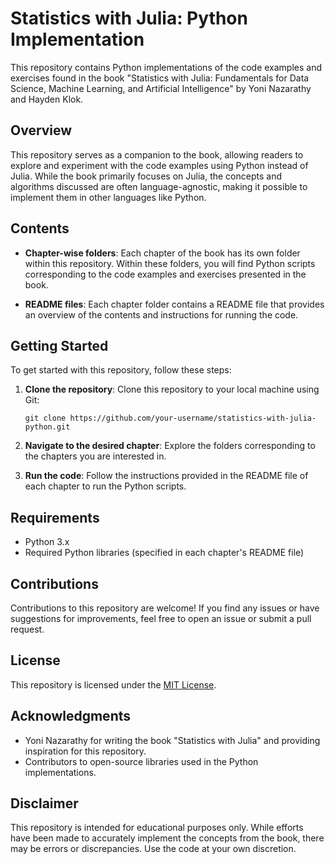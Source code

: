 # Statistics with Julia: Python Implementation

This repository contains Python implementations of the code examples and exercises found in the book "Statistics with Julia: Fundamentals for Data Science, Machine Learning, and Artificial Intelligence" by Yoni Nazarathy and Hayden Klok.

## Overview

This repository serves as a companion to the book, allowing readers to explore and experiment with the code examples using Python instead of Julia. While the book primarily focuses on Julia, the concepts and algorithms discussed are often language-agnostic, making it possible to implement them in other languages like Python.

## Contents

- **Chapter-wise folders**: Each chapter of the book has its own folder within this repository. Within these folders, you will find Python scripts corresponding to the code examples and exercises presented in the book.

- **README files**: Each chapter folder contains a README file that provides an overview of the contents and instructions for running the code.

## Getting Started

To get started with this repository, follow these steps:

1. **Clone the repository**: Clone this repository to your local machine using Git:

    ```
    git clone https://github.com/your-username/statistics-with-julia-python.git
    ```

2. **Navigate to the desired chapter**: Explore the folders corresponding to the chapters you are interested in.

3. **Run the code**: Follow the instructions provided in the README file of each chapter to run the Python scripts.

## Requirements

- Python 3.x
- Required Python libraries (specified in each chapter's README file)

## Contributions

Contributions to this repository are welcome! If you find any issues or have suggestions for improvements, feel free to open an issue or submit a pull request.

## License

This repository is licensed under the [MIT License](LICENSE).

## Acknowledgments

- Yoni Nazarathy for writing the book "Statistics with Julia" and providing inspiration for this repository.
- Contributors to open-source libraries used in the Python implementations.

## Disclaimer

This repository is intended for educational purposes only. While efforts have been made to accurately implement the concepts from the book, there may be errors or discrepancies. Use the code at your own discretion.
